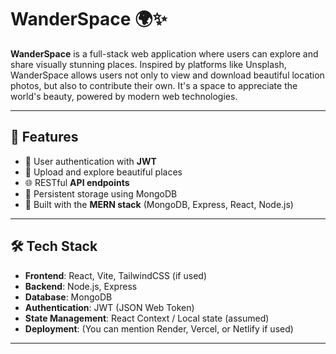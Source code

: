 # WanderSpace 🌍✨

**WanderSpace** is a full-stack web application where users can explore and share visually stunning places. Inspired by platforms like Unsplash, WanderSpace allows users not only to view and download beautiful location photos, but also to contribute their own. It's a space to appreciate the world's beauty, powered by modern web technologies.

---

## 🚀 Features

- 🔐 User authentication with **JWT**
- 📸 Upload and explore beautiful places
- 🌐 RESTful **API endpoints**
- 💾 Persistent storage using MongoDB
- 🧭 Built with the **MERN stack** (MongoDB, Express, React, Node.js)

---

## 🛠 Tech Stack

- **Frontend**: React, Vite, TailwindCSS (if used)
- **Backend**: Node.js, Express
- **Database**: MongoDB
- **Authentication**: JWT (JSON Web Token)
- **State Management**: React Context / Local state (assumed)
- **Deployment**: (You can mention Render, Vercel, or Netlify if used)

---
